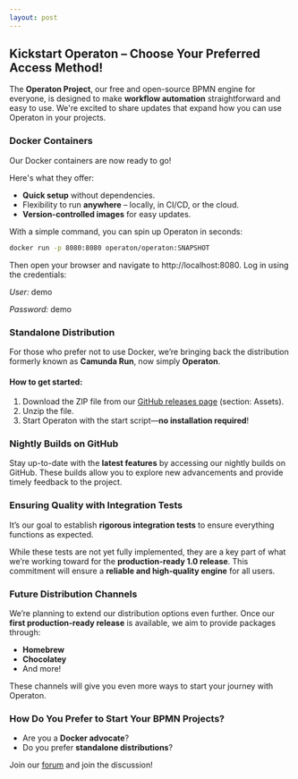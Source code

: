 ```yaml
---
layout: post
---
```

## Kickstart Operaton – Choose Your Preferred Access Method!

The **Operaton Project**, our free and open-source BPMN engine for everyone, is designed to make **workflow automation** straightforward and easy to use. We're excited to share updates that expand how you can use Operaton in your projects.

### Docker Containers

Our Docker containers are now ready to go!

Here's what they offer:

- **Quick setup** without dependencies.
- Flexibility to run **anywhere** – locally, in CI/CD, or the cloud.
- **Version-controlled images** for easy updates.

With a simple command, you can spin up Operaton in seconds:

```bash
docker run -p 8080:8080 operaton/operaton:SNAPSHOT
```

Then open your browser and navigate to http://localhost:8080. Log in using the credentials:

*User:* demo

*Password:* demo

### Standalone Distribution

For those who prefer not to use Docker, we’re bringing back the distribution formerly known as **Camunda Run**, now simply **Operaton**.

#### How to get started:
1. Download the ZIP file from our [GitHub releases page](https://github.com/operaton/operaton/releases) (section: Assets).
2. Unzip the file.
3. Start Operaton with the start script—**no installation required**!

### Nightly Builds on GitHub

Stay up-to-date with the **latest features** by accessing our nightly builds on GitHub. These builds allow you to explore new advancements and provide timely feedback to the project.

### Ensuring Quality with Integration Tests

It’s our goal to establish **rigorous integration tests** to ensure everything functions as expected.

While these tests are not yet fully implemented, they are a key part of what we’re working toward for the **production-ready 1.0 release**. This commitment will ensure a **reliable and high-quality engine** for all users.

### Future Distribution Channels

We’re planning to extend our distribution options even further. Once our **first production-ready release** is available, we aim to provide packages through:
- **Homebrew**
- **Chocolatey**
- And more!

These channels will give you even more ways to start your journey with Operaton.

### How Do You Prefer to Start Your BPMN Projects?

- Are you a **Docker advocate**?
- Do you prefer **standalone distributions**?

Join our [forum](https://forum.operaton.org) and join the discussion!  
